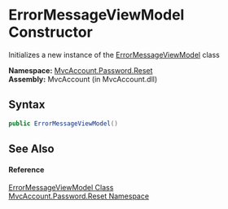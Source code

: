 ErrorMessageViewModel Constructor
=================================
Initializes a new instance of the [ErrorMessageViewModel][1] class

**Namespace:** [MvcAccount.Password.Reset][2]  
**Assembly:** MvcAccount (in MvcAccount.dll)

Syntax
------

```csharp
public ErrorMessageViewModel()
```


See Also
--------

#### Reference
[ErrorMessageViewModel Class][1]  
[MvcAccount.Password.Reset Namespace][2]  

[1]: README.md
[2]: ../README.md